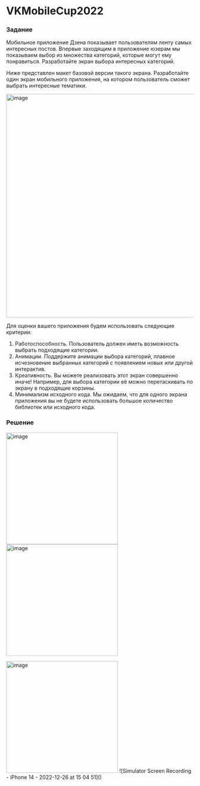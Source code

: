 # VKMobileCup2022

### Задание

Мобильное приложение Дзена показывает пользователям ленту самых интересных постов. Впервые заходящим в приложение юзерам мы показываем выбор из множества категорий, которые могут ему понравиться. Разработайте экран выбора интересных категорий.

Ниже представлен макет базовой версии такого экрана. Разработайте один экран мобильного приложения, на котором пользователь сможет выбрать интересные тематики.

<img width="600" alt="image" src="https://user-images.githubusercontent.com/68381498/209535505-5e152a4d-3d2b-454a-a91a-8d7e5f67c952.png">

Для оценки вашего приложения будем использовать следующие критерии:
1) Работоспособность. Пользователь должен иметь возможность выбрать подходящие категории.
2) Анимации. Поддержите анимации выбора категорий, плавное исчезновение выбранных категорий с появлением новых или другой интерактив.
3) Креативность. Вы можете реализовать этот экран совершенно иначе! Например, для выбора категории её можно перетаскивать по экрану в подходящие корзины.
4) Минимализм исходного кода. Мы ожидаем, что для одного экрана приложения вы не будете использовать большое количество библиотек или исходного кода.

### Решение

<p>
<img width="300" alt="image" src="https://user-images.githubusercontent.com/68381498/209535740-a02745bb-35e0-409e-af64-fe325de62bd9.png">
<img width="300" alt="image" src="https://user-images.githubusercontent.com/68381498/209535940-3ecb2ab5-f2f6-442a-a52f-23d8d654dfc3.png">
</p>

<img width="300" alt="image" src="https://user-images.githubusercontent.com/68381498/209536151-fb76ce0b-dcac-4da6-99f5-33fa2bc6035e.gif">
![Simulator Screen Recording - iPhone 14 - 2022-12-26 at 15 04 51]()
